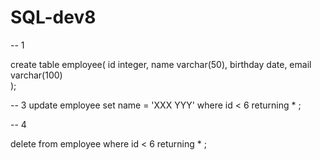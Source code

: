 # SQL-dev8

-- 1

create table employee(
id integer,
name varchar(50),
birthday date,
email varchar(100)	
);


-- 3
update  employee 
set name = 'XXX YYY'
where id < 6
returning * ;

-- 4

delete from employee 
where id < 6
returning * ;


